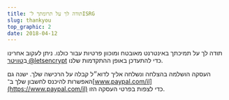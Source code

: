 ```yaml
---
title: תודה לך על תרומתך ל־ISRG
slug: thankyou
top_graphic: 2
date: 2018-04-12
---
```


תודה לך על תמיכתך באינטרנט מאובטח ומוכוון פרטיות עבור כולנו. ניתן לעקוב אחרינו ב[טוויטר ‎@letsencrypt](https://twitter.com/letsencrypt) כדי להתעדכן באופן ההתקדמות שלנו.

העסקה הושלמה בהצלחה ונשלחה אליך לדוא״ל קבלה על הרכישה שלך. ישנה גם האפשרות להיכנס לחשבון שלך ב־[www.paypal.com/il](https://www.paypal.com/il) כדי לצפות בפרטי העסקה הזו.
